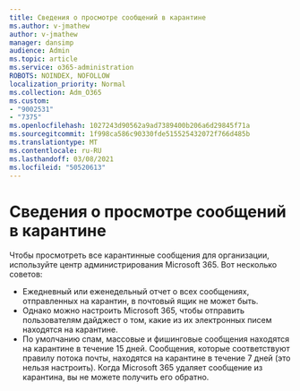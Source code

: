 ```yaml
---
title: Сведения о просмотре сообщений в карантине
ms.author: v-jmathew
author: v-jmathew
manager: dansimp
audience: Admin
ms.topic: article
ms.service: o365-administration
ROBOTS: NOINDEX, NOFOLLOW
localization_priority: Normal
ms.collection: Adm_O365
ms.custom:
- "9002531"
- "7375"
ms.openlocfilehash: 1027243d90562a9ad7389400b206a6d29845f71a
ms.sourcegitcommit: 1f998ca586c90330fde515525432072f766d485b
ms.translationtype: MT
ms.contentlocale: ru-RU
ms.lasthandoff: 03/08/2021
ms.locfileid: "50520613"
---
```

# <a name="info-about-viewing-quarantined-messages"></a>Сведения о просмотре сообщений в карантине

Чтобы просмотреть все карантинные сообщения для организации, используйте центр администрирования Microsoft 365. Вот несколько советов:

- Ежедневный или еженедельный отчет о всех сообщениях, отправленных на карантин, в почтовый ящик не может быть.
- Однако можно настроить Microsoft 365, чтобы отправить пользователям дайджест о том, какие из их электронных писем находятся на карантине.
- По умолчанию спам, массовые и фишинговые сообщения находятся на карантине в течение 15 дней. Сообщения, которые соответствуют правилу потока почты, находятся на карантине в течение 7 дней (это нельзя настроить). Когда Microsoft 365 удаляет сообщение из карантина, вы не можете получить его обратно.
